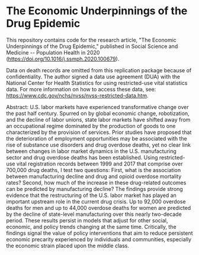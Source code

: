 # The Economic Underpinnings of the Drug Epidemic

This repository contains code for the research article, "The Economic Underpinnings of the Drug Epidemic," published in Social Science and Medicine -- Population Health in 2020 (https://doi.org/10.1016/j.ssmph.2020.100679).

Data on death records are omitted from this replication package because of confidentiality. The author signed a data use agreement (DUA) with the National Center for Health Statistics for using restricted-use vital statistics data. For more information on how to access these data, see: https://www.cdc.gov/nchs/nvss/nvss-restricted-data.htm.

Abstract: U.S. labor markets have experienced transformative change over the past half century. Spurred on by global economic change, robotization, and the decline of labor unions, state labor markets have shifted away from an occupational regime dominated by the production of goods to one characterized by the provision of services. Prior studies have proposed that the deterioration of employment opportunities may be associated with the rise of substance use disorders and drug overdose deaths, yet no clear link between changes in labor market dynamics in the U.S. manufacturing sector and drug overdose deaths has been established. Using restricted-use vital registration records between 1999 and 2017 that comprise over 700,000 drug deaths, I test two questions: First, what is the association between manufacturing decline and drug and opioid overdose mortality rates? Second, how much of the increase in these drug-related outcomes can be predicted by manufacturing decline? The findings provide strong evidence that the restructuring of the U.S. labor market has played an important upstream role in the current drug crisis. Up to 92,000 overdose deaths for men and up to 44,000 overdose deaths for women are predicted by the decline of state-level manufacturing over this nearly two-decade period. These results persist in models that adjust for other social, economic, and policy trends changing at the same time. Critically, the findings signal the value of policy interventions that aim to reduce persistent economic precarity experienced by individuals and communities, especially the economic strain placed upon the middle class.

